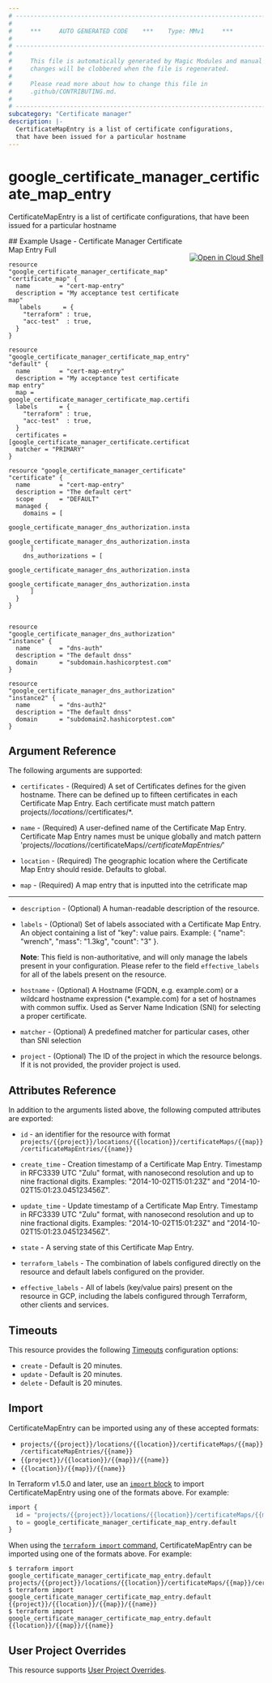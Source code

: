 ```yaml
---
# ----------------------------------------------------------------------------
#
#     ***     AUTO GENERATED CODE    ***    Type: MMv1     ***
#
# ----------------------------------------------------------------------------
#
#     This file is automatically generated by Magic Modules and manual
#     changes will be clobbered when the file is regenerated.
#
#     Please read more about how to change this file in
#     .github/CONTRIBUTING.md.
#
# ----------------------------------------------------------------------------
subcategory: "Certificate manager"
description: |-
  CertificateMapEntry is a list of certificate configurations,
  that have been issued for a particular hostname
---
```


# google_certificate_manager_certificate_map_entry

CertificateMapEntry is a list of certificate configurations,
that have been issued for a particular hostname



<div class = "oics-button" style="float: right; margin: 0 0 -15px">
  <a href="https://console.cloud.google.com/cloudshell/open?cloudshell_git_repo=https%3A%2F%2Fgithub.com%2Fterraform-google-modules%2Fdocs-examples.git&cloudshell_image=gcr.io%2Fcloudshell-images%2Fcloudshell%3Alatest&cloudshell_print=.%2Fmotd&cloudshell_tutorial=.%2Ftutorial.md&cloudshell_working_dir=certificate_manager_certificate_map_entry_full&open_in_editor=main.tf" target="_blank">
    <img alt="Open in Cloud Shell" src="//gstatic.com/cloudssh/images/open-btn.svg" style="max-height: 44px; margin: 32px auto; max-width: 100%;">
  </a>
</div>
## Example Usage - Certificate Manager Certificate Map Entry Full


```hcl
resource "google_certificate_manager_certificate_map" "certificate_map" {
  name        = "cert-map-entry"
  description = "My acceptance test certificate map"
   labels      = {
    "terraform" : true,
    "acc-test"  : true,
  }
}

resource "google_certificate_manager_certificate_map_entry" "default" {
  name        = "cert-map-entry"
  description = "My acceptance test certificate map entry"
  map = google_certificate_manager_certificate_map.certificate_map.name 
  labels      = {
    "terraform" : true,
    "acc-test"  : true,
  }
  certificates = [google_certificate_manager_certificate.certificate.id]
  matcher = "PRIMARY"
}

resource "google_certificate_manager_certificate" "certificate" {
  name        = "cert-map-entry"
  description = "The default cert"
  scope       = "DEFAULT"
  managed {
    domains = [
      google_certificate_manager_dns_authorization.instance.domain,
      google_certificate_manager_dns_authorization.instance2.domain,
      ]
    dns_authorizations = [
      google_certificate_manager_dns_authorization.instance.id,
      google_certificate_manager_dns_authorization.instance2.id,
      ]
  }
}


resource "google_certificate_manager_dns_authorization" "instance" {
  name        = "dns-auth"
  description = "The default dnss"
  domain      = "subdomain.hashicorptest.com"
}

resource "google_certificate_manager_dns_authorization" "instance2" {
  name        = "dns-auth2"
  description = "The default dnss"
  domain      = "subdomain2.hashicorptest.com"
}
```

## Argument Reference

The following arguments are supported:


* `certificates` -
  (Required)
  A set of Certificates defines for the given hostname.
  There can be defined up to fifteen certificates in each Certificate Map Entry.
  Each certificate must match pattern projects/*/locations/*/certificates/*.

* `name` -
  (Required)
  A user-defined name of the Certificate Map Entry. Certificate Map Entry
  names must be unique globally and match pattern
  'projects/*/locations/*/certificateMaps/*/certificateMapEntries/*'

* `location` -
  (Required)
  The geographic location where the Certificate Map Entry should reside. Defaults to global.

* `map` -
  (Required)
  A map entry that is inputted into the cetrificate map


- - -


* `description` -
  (Optional)
  A human-readable description of the resource.

* `labels` -
  (Optional)
  Set of labels associated with a Certificate Map Entry.
  An object containing a list of "key": value pairs.
  Example: { "name": "wrench", "mass": "1.3kg", "count": "3" }.

  **Note**: This field is non-authoritative, and will only manage the labels present in your configuration.
  Please refer to the field `effective_labels` for all of the labels present on the resource.

* `hostname` -
  (Optional)
  A Hostname (FQDN, e.g. example.com) or a wildcard hostname expression (*.example.com)
  for a set of hostnames with common suffix. Used as Server Name Indication (SNI) for
  selecting a proper certificate.

* `matcher` -
  (Optional)
  A predefined matcher for particular cases, other than SNI selection

* `project` - (Optional) The ID of the project in which the resource belongs.
    If it is not provided, the provider project is used.


## Attributes Reference

In addition to the arguments listed above, the following computed attributes are exported:

* `id` - an identifier for the resource with format `projects/{{project}}/locations/{{location}}/certificateMaps/{{map}}/certificateMapEntries/{{name}}`

* `create_time` -
  Creation timestamp of a Certificate Map Entry. Timestamp in RFC3339 UTC "Zulu" format,
  with nanosecond resolution and up to nine fractional digits.
  Examples: "2014-10-02T15:01:23Z" and "2014-10-02T15:01:23.045123456Z".

* `update_time` -
  Update timestamp of a Certificate Map Entry. Timestamp in RFC3339 UTC "Zulu" format,
  with nanosecond resolution and up to nine fractional digits.
  Examples: "2014-10-02T15:01:23Z" and "2014-10-02T15:01:23.045123456Z".

* `state` -
  A serving state of this Certificate Map Entry.

* `terraform_labels` -
  The combination of labels configured directly on the resource
   and default labels configured on the provider.

* `effective_labels` -
  All of labels (key/value pairs) present on the resource in GCP, including the labels configured through Terraform, other clients and services.


## Timeouts

This resource provides the following
[Timeouts](https://developer.hashicorp.com/terraform/plugin/sdkv2/resources/retries-and-customizable-timeouts) configuration options:

- `create` - Default is 20 minutes.
- `update` - Default is 20 minutes.
- `delete` - Default is 20 minutes.

## Import


CertificateMapEntry can be imported using any of these accepted formats:

* `projects/{{project}}/locations/{{location}}/certificateMaps/{{map}}/certificateMapEntries/{{name}}`
* `{{project}}/{{location}}/{{map}}/{{name}}`
* `{{location}}/{{map}}/{{name}}`


In Terraform v1.5.0 and later, use an [`import` block](https://developer.hashicorp.com/terraform/language/import) to import CertificateMapEntry using one of the formats above. For example:

```tf
import {
  id = "projects/{{project}}/locations/{{location}}/certificateMaps/{{map}}/certificateMapEntries/{{name}}"
  to = google_certificate_manager_certificate_map_entry.default
}
```

When using the [`terraform import` command](https://developer.hashicorp.com/terraform/cli/commands/import), CertificateMapEntry can be imported using one of the formats above. For example:

```
$ terraform import google_certificate_manager_certificate_map_entry.default projects/{{project}}/locations/{{location}}/certificateMaps/{{map}}/certificateMapEntries/{{name}}
$ terraform import google_certificate_manager_certificate_map_entry.default {{project}}/{{location}}/{{map}}/{{name}}
$ terraform import google_certificate_manager_certificate_map_entry.default {{location}}/{{map}}/{{name}}
```

## User Project Overrides

This resource supports [User Project Overrides](https://registry.terraform.io/providers/hashicorp/google/latest/docs/guides/provider_reference#user_project_override).
